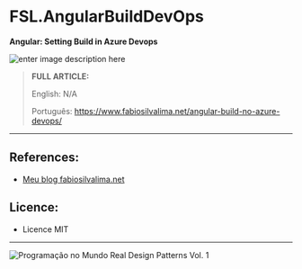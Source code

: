 # FSL.AngularBuildDevOps
**Angular: Setting Build in Azure Devops**

![enter image description here](https://www.fabiosilvalima.net/wp-content/uploads/2019/12/fabiosilvalima-azuredevops-build-angular.jpg)

> **FULL ARTICLE:**
>
> English: N/A
>
> Português: https://www.fabiosilvalima.net/angular-build-no-azure-devops/

---

References:
---

- [Meu blog fabiosilvalima.net][1]

Licence:
---

- Licence MIT


---

![Programação no Mundo Real Design Patterns Vol. 1](https://www.fabiosilvalima.net/wp-content/uploads/2017/02/fabiosilvalima-ebook-design-patterns-INSTAGRAM-2.png)

  [1]: https://fabiosilvalima.net
